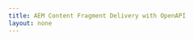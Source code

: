 ```yaml
---
title: AEM Content Fragment Delivery with OpenAPI
layout: none
--- 
```


<RedoclyAPIBlock src='https://api.redocly.com/registry/bundle/adobe-developers/AEM-contentFragments-delivery/stable/openapi.yaml?branch=prod' typography='fontFamily: `"Source Sans Pro", sans-serif`' />
